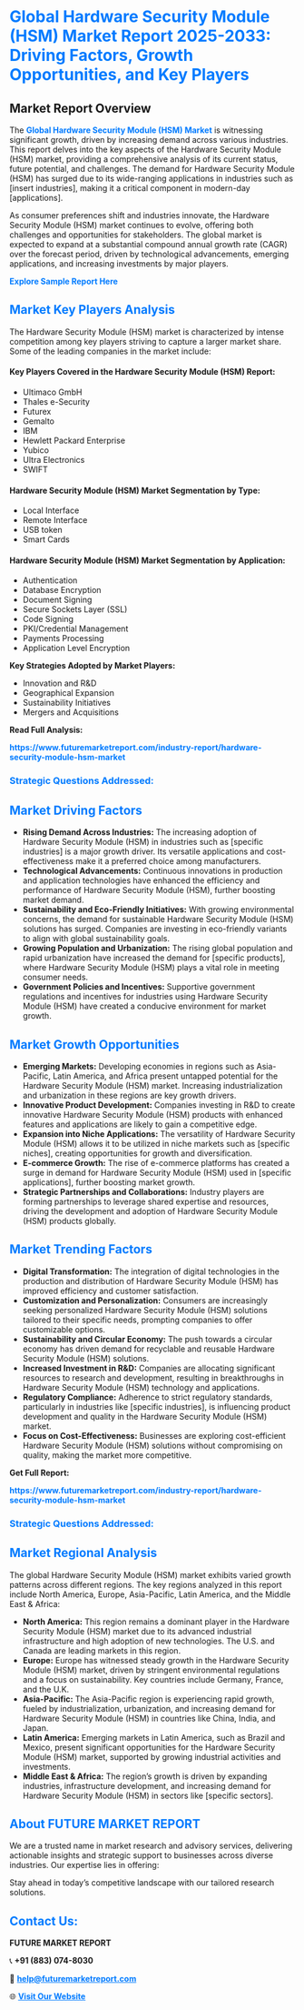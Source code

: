 <h1 style="color: #007BFF;">Global Hardware Security Module (HSM) Market Report 2025-2033: Driving Factors, Growth Opportunities, and Key Players</h1>

<section id="overview">
<h2>Market Report Overview</h2>
<p>The <a href="https://www.futuremarketreport.com/industry-report/hardware-security-module-hsm-market" style="color: #007BFF; text-decoration: none;"><strong>Global Hardware Security Module (HSM) Market</strong></a> is witnessing significant growth, driven by increasing demand across various industries. This report delves into the key aspects of the Hardware Security Module (HSM) market, providing a comprehensive analysis of its current status, future potential, and challenges. The demand for Hardware Security Module (HSM) has surged due to its wide-ranging applications in industries such as [insert industries], making it a critical component in modern-day [applications].</p>
<p>As consumer preferences shift and industries innovate, the Hardware Security Module (HSM) market continues to evolve, offering both challenges and opportunities for stakeholders. The global market is expected to expand at a substantial compound annual growth rate (CAGR) over the forecast period, driven by technological advancements, emerging applications, and increasing investments by major players.</p>
</section>

<section id="overview">
<p><a href="https://www.futuremarketreport.com/request-sample/reportId=89690" style="color: #007BFF; text-decoration: none;"><strong>Explore Sample Report Here</strong></a></p>
</section>

<section id="key-players">
<h2 style="color: #007BFF;">Market Key Players Analysis</h2>
<p>The Hardware Security Module (HSM) market is characterized by intense competition among key players striving to capture a larger market share. Some of the leading companies in the market include:</p>
<h4>Key Players Covered in the Hardware Security Module (HSM) Report:</h4>
<ul><li>Ultimaco GmbH</li><li>Thales e-Security</li><li>Futurex</li><li>Gemalto</li><li>IBM</li><li>Hewlett Packard Enterprise</li><li>Yubico</li><li>Ultra Electronics</li><li>SWIFT</li></ul>
<h4>Hardware Security Module (HSM) Market Segmentation by Type:</h4>
<ul><li>Local Interface</li><li>Remote Interface</li><li>USB token</li><li>Smart Cards</li></ul>

<h4>Hardware Security Module (HSM) Market Segmentation by Application:</h4>
<ul><li>Authentication</li><li>Database Encryption</li><li>Document Signing</li><li>Secure Sockets Layer (SSL)</li><li>Code Signing</li><li>PKI/Credential Management</li><li>Payments Processing</li><li>Application Level Encryption</li></ul>
<p><strong>Key Strategies Adopted by Market Players:</strong></p>
<ul>
<li>Innovation and R&D</li>
<li>Geographical Expansion</li>
<li>Sustainability Initiatives</li>
<li>Mergers and Acquisitions</li>
</ul>
</section>

<section>
<p><strong>Read Full Analysis: </strong></p><a href="https://www.futuremarketreport.com/industry-report/hardware-security-module-hsm-market" style="color: #007BFF; text-decoration: none;"><strong>https://www.futuremarketreport.com/industry-report/hardware-security-module-hsm-market</strong></a>
<h3 style="color: #007BFF;">Strategic Questions Addressed:</h3>
</section>

<section id="driving-factors">
<h2 style="color: #007BFF;">Market Driving Factors</h2>
<ul>
<li><strong>Rising Demand Across Industries:</strong> The increasing adoption of Hardware Security Module (HSM) in industries such as [specific industries] is a major growth driver. Its versatile applications and cost-effectiveness make it a preferred choice among manufacturers.</li>
<li><strong>Technological Advancements:</strong> Continuous innovations in production and application technologies have enhanced the efficiency and performance of Hardware Security Module (HSM), further boosting market demand.</li>
<li><strong>Sustainability and Eco-Friendly Initiatives:</strong> With growing environmental concerns, the demand for sustainable Hardware Security Module (HSM) solutions has surged. Companies are investing in eco-friendly variants to align with global sustainability goals.</li>
<li><strong>Growing Population and Urbanization:</strong> The rising global population and rapid urbanization have increased the demand for [specific products], where Hardware Security Module (HSM) plays a vital role in meeting consumer needs.</li>
<li><strong>Government Policies and Incentives:</strong> Supportive government regulations and incentives for industries using Hardware Security Module (HSM) have created a conducive environment for market growth.</li>
</ul>
</section>

<section id="growth-opportunities">
<h2 style="color: #007BFF;">Market Growth Opportunities</h2>
<ul>
<li><strong>Emerging Markets:</strong> Developing economies in regions such as Asia-Pacific, Latin America, and Africa present untapped potential for the Hardware Security Module (HSM) market. Increasing industrialization and urbanization in these regions are key growth drivers.</li>
<li><strong>Innovative Product Development:</strong> Companies investing in R&D to create innovative Hardware Security Module (HSM) products with enhanced features and applications are likely to gain a competitive edge.</li>
<li><strong>Expansion into Niche Applications:</strong> The versatility of Hardware Security Module (HSM) allows it to be utilized in niche markets such as [specific niches], creating opportunities for growth and diversification.</li>
<li><strong>E-commerce Growth:</strong> The rise of e-commerce platforms has created a surge in demand for Hardware Security Module (HSM) used in [specific applications], further boosting market growth.</li>
<li><strong>Strategic Partnerships and Collaborations:</strong> Industry players are forming partnerships to leverage shared expertise and resources, driving the development and adoption of Hardware Security Module (HSM) products globally.</li>
</ul>
</section>

<section id="trending-factors">
<h2 style="color: #007BFF;">Market Trending Factors</h2>
<ul>
<li><strong>Digital Transformation:</strong> The integration of digital technologies in the production and distribution of Hardware Security Module (HSM) has improved efficiency and customer satisfaction.</li>
<li><strong>Customization and Personalization:</strong> Consumers are increasingly seeking personalized Hardware Security Module (HSM) solutions tailored to their specific needs, prompting companies to offer customizable options.</li>
<li><strong>Sustainability and Circular Economy:</strong> The push towards a circular economy has driven demand for recyclable and reusable Hardware Security Module (HSM) solutions.</li>
<li><strong>Increased Investment in R&D:</strong> Companies are allocating significant resources to research and development, resulting in breakthroughs in Hardware Security Module (HSM) technology and applications.</li>
<li><strong>Regulatory Compliance:</strong> Adherence to strict regulatory standards, particularly in industries like [specific industries], is influencing product development and quality in the Hardware Security Module (HSM) market.</li>
<li><strong>Focus on Cost-Effectiveness:</strong> Businesses are exploring cost-efficient Hardware Security Module (HSM) solutions without compromising on quality, making the market more competitive.</li>
</ul>
</section>

<section>
<p><strong>Get Full Report: </strong></p><a href="https://www.futuremarketreport.com/industry-report/hardware-security-module-hsm-market" style="color: #007BFF; text-decoration: none;"><strong>https://www.futuremarketreport.com/industry-report/hardware-security-module-hsm-market</strong></a>
<h3 style="color: #007BFF;">Strategic Questions Addressed:</h3>
</section>


<section id="regional-analysis">
<h2 style="color: #007BFF;">Market Regional Analysis</h2>
<p>The global Hardware Security Module (HSM) market exhibits varied growth patterns across different regions. The key regions analyzed in this report include North America, Europe, Asia-Pacific, Latin America, and the Middle East & Africa:</p>
<ul>
<li><strong>North America:</strong> This region remains a dominant player in the Hardware Security Module (HSM) market due to its advanced industrial infrastructure and high adoption of new technologies. The U.S. and Canada are leading markets in this region.</li>
<li><strong>Europe:</strong> Europe has witnessed steady growth in the Hardware Security Module (HSM) market, driven by stringent environmental regulations and a focus on sustainability. Key countries include Germany, France, and the U.K.</li>
<li><strong>Asia-Pacific:</strong> The Asia-Pacific region is experiencing rapid growth, fueled by industrialization, urbanization, and increasing demand for Hardware Security Module (HSM) in countries like China, India, and Japan.</li>
<li><strong>Latin America:</strong> Emerging markets in Latin America, such as Brazil and Mexico, present significant opportunities for the Hardware Security Module (HSM) market, supported by growing industrial activities and investments.</li>
<li><strong>Middle East & Africa:</strong> The region’s growth is driven by expanding industries, infrastructure development, and increasing demand for Hardware Security Module (HSM) in sectors like [specific sectors].</li>
</ul>
</section>

<footer>
<h2 style="color: #007BFF;">About FUTURE MARKET REPORT</h2>
<p>We are a trusted name in market research and advisory services, delivering actionable insights and strategic support to businesses across diverse industries. Our expertise lies in offering:</p>

<p>Stay ahead in today’s competitive landscape with our tailored research solutions.</p>

<h2 style="color: #007BFF;">Contact Us:</h2>
<p><strong>FUTURE MARKET REPORT</strong></p>
<p>📞 <strong>+91 (883) 074-8030</strong></p>
<p>📧 <strong><a href="mailto:help@futuremarketreport.com" style="color: #007BFF;">help@futuremarketreport.com</a></strong></p>
<p>🌐 <strong><a href="https://www.futuremarketreport.com/" style="color: #007BFF;">Visit Our Website</a></strong></p>
</footer>